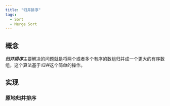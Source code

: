```yaml
---
title: "归并排序"
tags:
  - Sort
  - Merge Sort
---
```


## 概念

***归并排序***主要解决的问题就是将两个或者多个有序的数组归并成一个更大的有序数组，这个算法基于*归并*这个简单的操作。

## 实现

### 原地归并排序